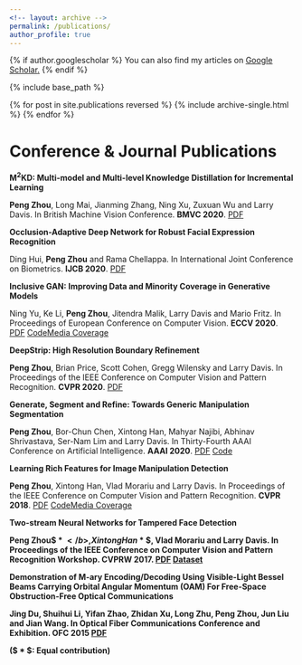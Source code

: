 ```yaml
---
<!-- layout: archive -->
permalink: /publications/
author_profile: true
---
```


{% if author.googlescholar %}
 You can also find my articles on <u><a href="https://scholar.google.com/citations?hl=en&user=W0iPYdUAAAAJ&view_op=list_works&sortby=pubdate">Google Scholar</a>.</u>
{% endif %}

{% include base_path %}

{% for post in site.publications reversed %}
  {% include archive-single.html %}
{% endfor %}

Conference & Journal Publications
======

<b>$\boldsymbol M^2$KD: Multi-model and Multi-level Knowledge Distillation for Incremental Learning</b>

<b>Peng Zhou</b>, Long Mai, Jianming Zhang, Ning Xu, Zuxuan Wu and Larry Davis. In British Machine Vision Conference. <b>BMVC 2020</b>. [PDF](https://arxiv.org/pdf/1904.01769.pdf)

<b>Occlusion-Adaptive Deep Network for Robust Facial Expression Recognition</b>

Ding Hui, <b>Peng Zhou</b> and Rama Chellappa. In International Joint Conference on Biometrics. <b>IJCB 2020</b>. [PDF](https://arxiv.org/pdf/2005.06040.pdf)

<b>Inclusive GAN: Improving Data and Minority Coverage in Generative Models</b>

Ning Yu, Ke Li, <b>Peng Zhou</b>,  Jitendra Malik, Larry Davis and Mario Fritz. In Proceedings of European Conference on Computer Vision. <b>ECCV 2020</b>. [PDF](https://arxiv.org/pdf/2004.03355.pdf) [Code](https://github.com/ningyu1991/InclusiveGAN)[Media Coverage](https://mp.weixin.qq.com/s/6CCWQY8d0NoHEuMqWEp2dw)

<b>DeepStrip: High Resolution Boundary Refinement</b>

<b>Peng Zhou</b>, Brian Price, Scott Cohen, Gregg Wilensky and Larry Davis. In Proceedings of the IEEE Conference on Computer Vision and Pattern Recognition. <b>CVPR 2020</b>. [PDF](https://openaccess.thecvf.com/content_CVPR_2020/papers/Zhou_Deepstrip_High-Resolution_Boundary_Refinement_CVPR_2020_paper.pdf)

<b>Generate, Segment and Refine: Towards Generic Manipulation Segmentation</b>

<b>Peng Zhou</b>, Bor-Chun Chen, Xintong Han, Mahyar Najibi, Abhinav Shrivastava, Ser-Nam Lim and Larry Davis. In Thirty-Fourth AAAI Conference on Artificial Intelligence. <b>AAAI 2020</b>. [PDF](https://arxiv.org/pdf/1811.09729.pdf) [Code](https://github.com/pengzhou1108/GSRNet)

<b>Learning Rich Features for Image Manipulation Detection</b>

<b>Peng Zhou</b>, Xintong Han, Vlad Morariu and Larry Davis. In Proceedings of the IEEE Conference on Computer Vision and Pattern Recognition. <b>CVPR 2018</b>. [PDF](https://openaccess.thecvf.com/content_cvpr_2018/papers/Zhou_Learning_Rich_Features_CVPR_2018_paper.pdf) [Code](https://github.com/pengzhou1108/RGB-N)[Media Coverage](https://www.bbc.com/news/technology-44601469)

<b>Two-stream Neural Networks for Tampered Face Detection</b>

<b>Peng Zhou$ * $</b>, Xintong Han$ * $, Vlad Morariu and Larry Davis. In Proceedings of the IEEE Conference on Computer Vision and Pattern Recognition Workshop. <b>CVPRW 2017</b>. [PDF](https://ieeexplore.ieee.org/stamp/stamp.jsp?arnumber=8014963) [Dataset](https://drive.google.com/file/d/1c86II5nARad3hDOiua8R_oXHA6iZJ6h6/view?usp=sharing)

<b>Demonstration of M-ary Encoding/Decoding Using Visible-Light Bessel Beams Carrying Orbital Angular Momentum (OAM) For Free-Space Obstruction-Free Optical Communications</b>

Jing Du, Shuihui Li, Yifan Zhao, Zhidan Xu, Long Zhu, <b>Peng Zhou</b>, Jun Liu and Jian Wang. In Optical Fiber Communications Conference and Exhibition. <b>OFC 2015</b> [PDF](https://ieeexplore.ieee.org/stamp/stamp.jsp?tp=&arnumber=7121488)

($ * $: Equal contribution)

